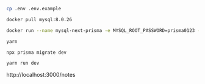 ```bash
cp .env .env.example

docker pull mysql:8.0.26

docker run --name mysql-next-prisma -e MYSQL_ROOT_PASSWORD=prisma0123 -e MYSQL_DATABASE=prisma -d -p 5555:3306 mysql:8.0.26

yarn

npx prisma migrate dev

yarn run dev
```
http://localhost:3000/notes



